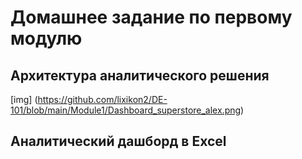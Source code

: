 # Домашнее задание по первому модулю

## Архитектура аналитического решения
[img] (https://github.com/lixikon2/DE-101/blob/main/Module1/Dashboard_superstore_alex.png)
## Аналитический дашборд в Excel
